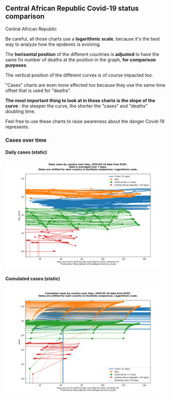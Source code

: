 ## Central African Republic Covid-19 status comparison 

Central African Republic



Be careful, all those charts use a **logarithmic scale**, because it's the best way to analyze how the epidemic is evolving.
 
The **horizontal position** of the different countries is **adjusted** to have the same fix number of deaths at the position in the graph, **for comparison purposes**.

The vertical position of the different curves is of course impacted too.

"Cases" charts are even more affected too because they use the same time offset that is used for "deaths".

**The most important thing to look at in those charts is the slope of the curve** : the steeper the curve, the shorter the "cases" and "deaths" doubling time.

Feel free to use these charts to raise awareness about the danger Covid-19 represents. 


 
### Cases over time
 
#### Daily cases (static)
![Central African Republic covid-19 daily cases static chart](https://raw.githubusercontent.com/madlag/coronavirus_study/master/notebooks/graphs/2020-05-16/countries/Central_African_Republic/2020-05-16_Central_African_Republic_day_cases.png "Central African Republic covid-19 day_cases static chart")   
 
#### Cumulated cases (static)
![Central African Republic covid-19 cumulated cases static chart](https://raw.githubusercontent.com/madlag/coronavirus_study/master/notebooks/graphs/2020-05-16/countries/Central_African_Republic/2020-05-16_Central_African_Republic_cases.png "Central African Republic covid-19 cases static chart")   

